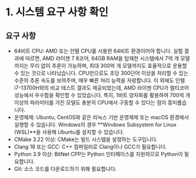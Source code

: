 # 1. 시스템 요구 사항 확인
## 요구 사항

- 64비트 CPU: AMD 또는 인텔 CPU를 사용한 64비트 환경이어야 합니다. 실험 결과에 따르면, AMD 라이젠 7 8코어, 64GB RAM을 탑재한 시스템에서 7억 개 모델까지는 무리 없이 추론이 가능하며, 최대 300억 개 모델까지도 효율적으로 운용할 수 있는 것으로 나타났습니다. CPU만으로도 초당 300단어 이상을 처리할 수 있는 수준의 추론 속도를 보여주며, 매우 빠른 처리 능력을 자랑합니다. 이 외에도 인텔 i7-13700H와의 비교 테스트 결과도 제공되었는데, AMD 라이젠 CPU가 멀티코어 성능에서 우수함을 확인할 수 있었습니다. 특히, 1비트 양자화를 활용하여 700억 개 이상의 파라미터를 가진 모델도 충분히 CPU에서 구동할 수 있다는 점이 흥미롭습니다.
- 운영체제: Ubuntu, CentOS와 같은 리눅스 기반 운영체제 또는 macOS 환경에서 실행할 수 있습니다. Windows의 경우 **Windows Subsystem for Linux (WSL)**을 사용해 Ubuntu를 설치할 수 있습니다.
- CMake 3.22 이상: CMake는 빌드 시스템을 설정하는 도구입니다.
- Clang 18 또는 GCC: C++ 컴파일러로 Clang이나 GCC가 필요합니다.
- Python 3.9 이상: BitNet CPP는 Python 인터페이스를 지원하므로 Python이 필요합니다.
- Git: 소스 코드를 다운로드하기 위해 필요합니다.
